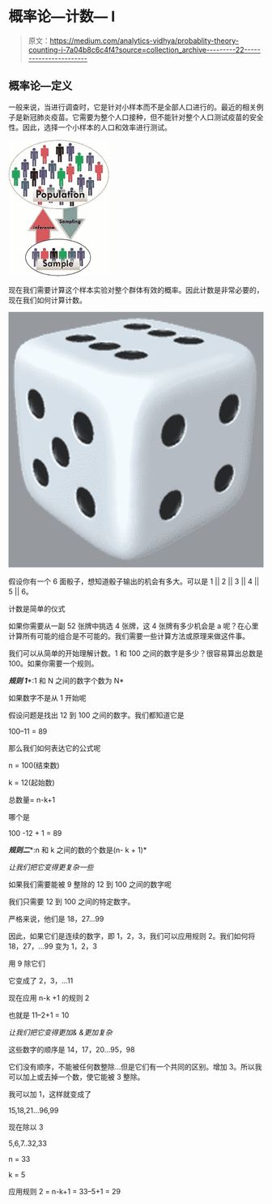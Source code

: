 # 概率论—计数— I

> 原文：<https://medium.com/analytics-vidhya/probablity-theory-counting-i-7a04b8c6c4f4?source=collection_archive---------22----------------------->

## **概率论—定义**

一般来说，当进行调查时，它是针对小样本而不是全部人口进行的。最近的相关例子是新冠肺炎疫苗。它需要为整个人口接种，但不能针对整个人口测试疫苗的安全性。因此，选择一个小样本的人口和效率进行测试。

![](img/ae8e66d461767627574e90a13fb8e136.png)

现在我们需要计算这个样本实验对整个群体有效的概率。因此计数是非常必要的，现在我们如何计算计数。

![](img/1811f002f30b12fec93535f36e37b554.png)

假设你有一个 6 面骰子，想知道骰子输出的机会有多大。可以是 1 || 2 || 3 || 4 || 5 || 6。

计数是简单的仪式

如果你需要从一副 52 张牌中挑选 4 张牌，这 4 张牌有多少机会是 a 呢？在心里计算所有可能的组合是不可能的。我们需要一些计算方法或原理来做这件事。

我们可以从简单的开始理解计数。1 和 100 之间的数字是多少？很容易算出总数是 100。如果你需要一个规则。

***规则 1****:1 和 N 之间的数字个数为 N*

如果数字不是从 1 开始呢

假设问题是找出 12 到 100 之间的数字。我们都知道它是

100–11 = 89

那么我们如何表达它的公式呢

n = 100(结束数)

k = 12(起始数)

总数量= n-k+1

哪个是

100 -12 + 1 = 89

***规则二****:n 和 k 之间的数的个数是(n- k + 1)*

*让我们把它变得更复杂一些*

如果我们需要能被 9 整除的 12 到 100 之间的数字呢

我们只需要 12 到 100 之间的特定数字。

严格来说，他们是 18，27…99

因此，如果它们是连续的数字，即 1，2，3，我们可以应用规则 2。我们如何将 18，27，…99 变为 1，2，3

用 9 除它们

它变成了 2，3，…11

现在应用 n-k +1 的规则 2

也就是 11–2+1 = 10

*让我们把它变得更加& &更加复杂*

这些数字的顺序是 14，17，20…95，98

它们没有顺序，不能被任何数整除…但是它们有一个共同的区别。增加 3。所以我可以加上或去掉一个数，使它能被 3 整除。

我可以加 1，这样就变成了

15,18,21…96,99

现在除以 3

5,6,7..32,33

n = 33

k = 5

应用规则 2 = n-k+1 = 33–5+1 = 29